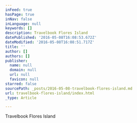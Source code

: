 ```yaml
---
inFeed: true
hasPage: true
inNav: false
inLanguage: null
keywords: []
description: Travelbook Flores Island
datePublished: '2016-05-08T16:08:53.672Z'
dateModified: '2016-05-08T16:08:51.717Z'
title: ''
author: []
authors: []
publisher:
  name: null
  domain: null
  url: null
  favicon: null
starred: false
sourcePath: _posts/2016-05-08-travelbook-flores-island.md
url: travelbook-flores-island/index.html
_type: Article

---
```

Travelbook Flores Island